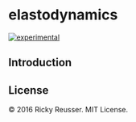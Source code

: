 # elastodynamics

> 

[![experimental][stability-experimental]][stability-url]
<!--[![Build Status][travis-image]][travis-url]-->
<!--[![npm version][npm-image]][npm-url]-->
<!--[![Dependency Status][david-dm-image]][david-dm-url]-->
<!--[![Semistandard Style][semistandard-image]][semistandard-url]-->


## Introduction

## License

&copy; 2016 Ricky Reusser. MIT License.




<!-- BADGES -->

[travis-image]: https://travis-ci.org/rreusser/elastodynamics.svg?branch=master
[travis-url]: https://travis-ci.org//elastodynamics

[npm-image]: https://badge.fury.io/js/elastodynamics.svg
[npm-url]: https://npmjs.org/package/elastodynamics

[david-dm-image]: https://david-dm.org/rreusser/elastodynamics.svg?theme=shields.io
[david-dm-url]: https://david-dm.org/rreusser/elastodynamics

[semistandard-image]: https://img.shields.io/badge/code%20style-semistandard-brightgreen.svg?style=flat-square
[semistandard-url]: https://github.com/Flet/semistandard

<!-- see stability badges at: https://github.com/badges/stability-badges -->
[stability-url]: https://github.com/badges/stability-badges
[stability-deprecated]: http://badges.github.io/stability-badges/dist/deprecated.svg
[stability-experimental]: http://badges.github.io/stability-badges/dist/experimental.svg
[stability-unstable]: http://badges.github.io/stability-badges/dist/unstable.svg
[stability-stable]: http://badges.github.io/stability-badges/dist/stable.svg
[stability-frozen]: http://badges.github.io/stability-badges/dist/frozen.svg
[stability-locked]: http://badges.github.io/stability-badges/dist/locked.svg

